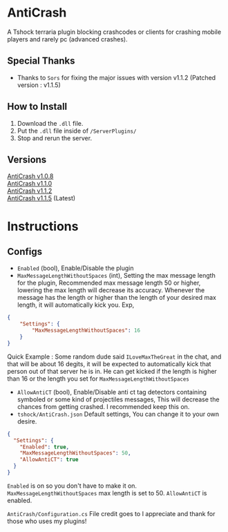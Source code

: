 # AntiCrash
A Tshock terraria plugin blocking crashcodes or clients for crashing mobile players and rarely pc (advanced crashes). 


## Special Thanks
* Thanks to `Sors` for fixing the major issues with version v1.1.2 (Patched version : v1.1.5)

## How to Install
1. Download the `.dll` file.
2. Put the `.dll` file inside of `/ServerPlugins/`
3. Stop and rerun the server.

## Versions
[AntiCrash v1.0.8](https://github.com/ItzMelton/AntiCrash/releases/tag/v1.0.8)    
[AntiCrash v1.1.0](https://github.com/ItzMelton/AntiCrash/releases/tag/v1.1.0)   
[AntiCrash v1.1.2](https://github.com/ItzMelton/AntiCrash/releases/tag/v1.1.2)           
[AntiCrash v1.1.5](https://github.com/ItzMelton/AntiCrash/releases/tag/v1.1.5) (Latest)

# Instructions
## Configs
- `Enabled` (bool), Enable/Disable the plugin
- `MaxMessageLengthWithoutSpaces` (int), Setting the max message length for the plugin, Recommended max message length 50 or higher, lowering the max length will decrease its accuracy. Whenever the message has the length or higher than the length of your desired max length, it will automatically kick you. Exp,
```json
{
    "Settings": {
        "MaxMessageLengthWithoutSpaces": 16
    }
}
```
Quick Example : Some random dude said `ILoveMaxTheGreat` in the chat, and that will be about 16 degits, it will be expected to automatically kick that person out of that server he is in. He can get kicked if the length is higher than 16 or the length you set for `MaxMessageLengthWithoutSpaces`
- `AllowAntiCT` (bool), Enable/Disable anti ct tag detectors containing symboled or some kind of projectiles messages, This will decrease the chances from getting crashed. I recommended keep this on.
- `tshock/AntiCrash.json` Default settings, You can change it to your own desire.
```json
{
  "Settings": {
    "Enabled": true,
    "MaxMessageLengthWithoutSpaces": 50,
    "AllowAntiCT": true
  }
}
```
`Enabled` is on so you don't have to make it on. `MaxMessageLengthWithoutSpaces` max length is set to 50. `AllowAntiCT` is enabled.

`AntiCrash/Configuration.cs` File credit goes to 
I appreciate and thank for those who uses my plugins!
